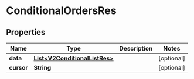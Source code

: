 
# ConditionalOrdersRes

## Properties
Name | Type | Description | Notes
------------ | ------------- | ------------- | -------------
**data** | [**List&lt;V2ConditionalListRes&gt;**](V2ConditionalListRes.md) |  |  [optional]
**cursor** | **String** |  |  [optional]



